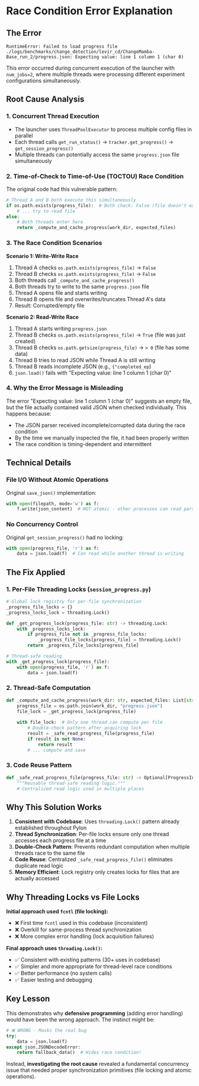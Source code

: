 # Race Condition Error Explanation

## The Error

```
RuntimeError: Failed to load progress file ./logs/benchmarks/change_detection/levir_cd/ChangeMamba-Base_run_2/progress.json: Expecting value: line 1 column 1 (char 0)
```

This error occurred during concurrent execution of the launcher with `num_jobs=2`, where multiple threads were processing different experiment configurations simultaneously.

## Root Cause Analysis

### 1. **Concurrent Thread Execution**
- The launcher uses `ThreadPoolExecutor` to process multiple config files in parallel
- Each thread calls `get_run_status()` → `tracker.get_progress()` → `get_session_progress()`
- Multiple threads can potentially access the same `progress.json` file simultaneously

### 2. **Time-of-Check to Time-of-Use (TOCTOU) Race Condition**

The original code had this vulnerable pattern:

```python
# Thread A and B both execute this simultaneously
if os.path.exists(progress_file):  # Both check: False (file doesn't exist)
    # ... try to read file
else:
    # Both threads enter here
    return _compute_and_cache_progress(work_dir, expected_files)
```

### 3. **The Race Condition Scenarios**

**Scenario 1: Write-Write Race**
1. Thread A checks `os.path.exists(progress_file)` → `False`
2. Thread B checks `os.path.exists(progress_file)` → `False`  
3. Both threads call `_compute_and_cache_progress()`
4. Both threads try to write to the same `progress.json` file
5. Thread A opens file and starts writing
6. Thread B opens file and overwrites/truncates Thread A's data
7. Result: Corrupted/empty file

**Scenario 2: Read-Write Race**
1. Thread A starts writing `progress.json`
2. Thread B checks `os.path.exists(progress_file)` → `True` (file was just created)
3. Thread B checks `os.path.getsize(progress_file)` → `> 0` (file has some data)
4. Thread B tries to read JSON while Thread A is still writing
5. Thread B reads incomplete JSON (e.g., `{"completed_ep`) 
6. `json.load()` fails with "Expecting value: line 1 column 1 (char 0)"

### 4. **Why the Error Message is Misleading**

The error "Expecting value: line 1 column 1 (char 0)" suggests an empty file, but the file actually contained valid JSON when checked individually. This happens because:

- The JSON parser received incomplete/corrupted data during the race condition
- By the time we manually inspected the file, it had been properly written
- The race condition is timing-dependent and intermittent

## Technical Details

### **File I/O Without Atomic Operations**

Original `save_json()` implementation:
```python
with open(filepath, mode='w') as f:
    f.write(json_content)  # NOT atomic - other processes can read partial data
```

### **No Concurrency Control**

Original `get_session_progress()` had no locking:
```python
with open(progress_file, 'r') as f:
    data = json.load(f)  # Can read while another thread is writing
```

## The Fix Applied

### 1. **Per-File Threading Locks** (`session_progress.py`)
```python
# Global lock registry for per-file synchronization
_progress_file_locks = {}
_progress_locks_lock = threading.Lock()

def _get_progress_lock(progress_file: str) -> threading.Lock:
    with _progress_locks_lock:
        if progress_file not in _progress_file_locks:
            _progress_file_locks[progress_file] = threading.Lock()
        return _progress_file_locks[progress_file]

# Thread-safe reading
with _get_progress_lock(progress_file):
    with open(progress_file, 'r') as f:
        data = json.load(f)
```

### 2. **Thread-Safe Computation**
```python
def _compute_and_cache_progress(work_dir: str, expected_files: List[str]) -> ProgressInfo:
    progress_file = os.path.join(work_dir, "progress.json")
    file_lock = _get_progress_lock(progress_file)
    
    with file_lock:  # Only one thread can compute per file
        # Double-check pattern after acquiring lock
        result = _safe_read_progress_file(progress_file)
        if result is not None:
            return result
        # ... compute and save
```

### 3. **Code Reuse Pattern**
```python
def _safe_read_progress_file(progress_file: str) -> Optional[ProgressInfo]:
    """Reusable thread-safe reading logic."""
    # Centralized read logic used in multiple places
```

## Why This Solution Works

1. **Consistent with Codebase**: Uses `threading.Lock()` pattern already established throughout Pylon
2. **Thread Synchronization**: Per-file locks ensure only one thread accesses each progress file at a time
3. **Double-Check Pattern**: Prevents redundant computation when multiple threads race to the same file
4. **Code Reuse**: Centralized `_safe_read_progress_file()` eliminates duplicate read logic
5. **Memory Efficient**: Lock registry only creates locks for files that are actually accessed

## Why Threading Locks vs File Locks

**Initial approach used `fcntl` (file locking):**
- ❌ First time `fcntl` used in this codebase (inconsistent)
- ❌ Overkill for same-process thread synchronization  
- ❌ More complex error handling (lock acquisition failures)

**Final approach uses `threading.Lock()`:**
- ✅ Consistent with existing patterns (30+ uses in codebase)
- ✅ Simpler and more appropriate for thread-level race conditions
- ✅ Better performance (no system calls)
- ✅ Easier testing and debugging

## Key Lesson

This demonstrates why **defensive programming** (adding error handling) would have been the wrong approach. The instinct might be:

```python
# ❌ WRONG - Masks the real bug
try:
    data = json.load(f)
except json.JSONDecodeError:
    return fallback_data()  # Hides race condition!
```

Instead, **investigating the root cause** revealed a fundamental concurrency issue that needed proper synchronization primitives (file locking and atomic operations).